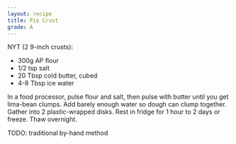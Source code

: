 ```yaml
---
layout: recipe
title: Pie Crust
grade: A
---
```

NYT (2 9-inch crusts):
<!-- stub -->
- 300g AP flour
- 1/2 tsp salt
- 20 Tbsp cold butter, cubed
- 4-8 Tbsp ice water
<!-- endstub -->

In a food processor, pulse flour and salt, then pulse with butter until you get lima-bean 
clumps. Add barely enough water so dough can clump together. Gather into 2 plastic-wrapped disks.
Rest in fridge for 1 hour to 2 days or freeze. Thaw overnight.

TODO: traditional by-hand method

